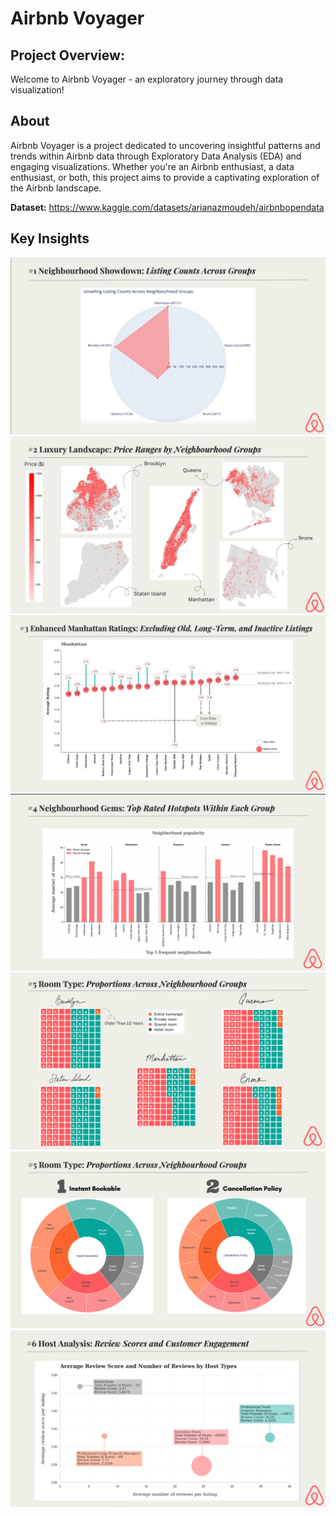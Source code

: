 # Airbnb Voyager

## Project Overview:
Welcome to Airbnb Voyager - an exploratory journey through data visualization!

## About
Airbnb Voyager is a project dedicated to uncovering insightful patterns and trends within Airbnb data through Exploratory Data Analysis (EDA) and engaging visualizations. Whether you're an Airbnb enthusiast, a data enthusiast, or both, this project aims to provide a captivating exploration of the Airbnb landscape.

**Dataset:**
https://www.kaggle.com/datasets/arianazmoudeh/airbnbopendata

## Key Insights
![Page 1](images/page_1.png)
![Page 2](images/page_2.png)
![Page 3](images/page_3.png)
![Page 4](images/page_4.png)
![Page 5](images/page_5.png)
![Page 6](images/page_6.png)
![Page 7](images/page_7.png)
